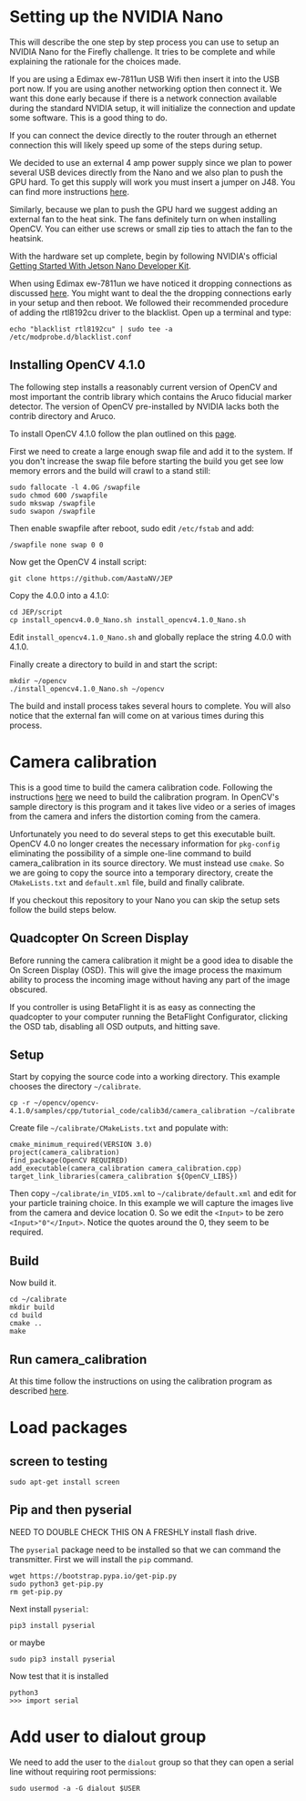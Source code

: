 # Setting up the NVIDIA Nano

This will describe the one step by step process you can use to setup
an NVIDIA Nano for the Firefly challenge. It tries to be complete and
while explaining the rationale for the choices made.

If you are using a Edimax ew-7811un USB Wifi then insert it into the
USB port now. If you are using another networking option then connect
it. We want this done early because if there is a network connection
available during the standard NVIDIA setup, it will initialize the
connection and update some software. This is a good thing to do.

If you can connect the device directly to the router through an
ethernet connection this will likely speed up some of the steps during
setup.

We decided to use an external 4 amp power supply since we plan to
power several USB devices directly from the Nano and we also plan to
push the GPU hard. To get this supply will work you must insert a
jumper on J48. You can find more instructions
[here](https://devtalk.nvidia.com/default/topic/1048640/jetson-nano/power-supply-considerations-for-jetson-nano-developer-kit/).

Similarly, because we plan to push the GPU hard we suggest adding an
external fan to the heat sink. The fans definitely turn on when
installing OpenCV. You can either use screws or small zip ties to
attach the fan to the heatsink.

With the hardware set up complete, begin by following NVIDIA's official
[Getting Started With Jetson Nano Developer Kit](https://developer.nvidia.com/embedded/learn/get-started-jetson-nano-devkit).

When using Edimax ew-7811un we have noticed it dropping connections as
discussed [here](https://devtalk.nvidia.com/default/topic/1049303/jetson-nano/jetson-nano-wifi-/post/5329699/#5329699).
You might want to deal the the dropping connections early in your
setup and then reboot. We followed their recommended procedure of
adding the rtl8192cu driver to the blacklist. Open up a terminal and
type:

```
echo "blacklist rtl8192cu" | sudo tee -a /etc/modprobe.d/blacklist.conf
```


## Installing OpenCV 4.1.0

The following step installs a reasonably current version of OpenCV and
most important the contrib library which contains the Aruco fiducial
marker detector. The version of OpenCV pre-installed by NVIDIA lacks
both the contrib directory and Aruco.

To install OpenCV 4.1.0 follow the plan outlined on this
[page](https://devtalk.nvidia.com/default/topic/1049296/jetson-nano/how-to-install-opencv-python-for-python3-6/2).

First we need to create a large enough swap file and add it to the
system. If you don't increase the swap file before starting the build
you get see low memory errors and the build will crawl to a stand
still:

```
sudo fallocate -l 4.0G /swapfile
sudo chmod 600 /swapfile
sudo mkswap /swapfile
sudo swapon /swapfile
```

Then enable swapfile after reboot, sudo edit `/etc/fstab` and add:

```
/swapfile none swap 0 0
```

Now get the OpenCV 4 install script:

```
git clone https://github.com/AastaNV/JEP
```

Copy the 4.0.0 into a 4.1.0:

```
cd JEP/script
cp install_opencv4.0.0_Nano.sh install_opencv4.1.0_Nano.sh
```

Edit `install_opencv4.1.0_Nano.sh` and globally replace the string
4.0.0 with 4.1.0.

Finally create a directory to build in and start the script:

```
mkdir ~/opencv
./install_opencv4.1.0_Nano.sh ~/opencv
```

The build and install process takes several hours to complete. You
will also notice that the external fan will come on at various times
during this process.

# Camera calibration

This is a good time to build the camera calibration code.  Following
the instructions
[here](https://docs.opencv.org/4.1.0/d4/d94/tutorial_camera_calibration.html)
we need to build the calibration program. In OpenCV's sample directory
is this program and it takes live video or a series of images from the
camera and infers the distortion coming from the camera.

Unfortunately you need to do several steps to get this executable
built. OpenCV 4.0 no longer creates the necessary information for
`pkg-config` eliminating the possibility of a simple one-line command
to build camera_calibration in its source directory. We must instead
use `cmake`. So we are going to copy the source into a temporary
directory, create the `CMakeLists.txt` and `default.xml` file, build
and finally calibrate.

If you checkout this repository to your Nano you can skip the setup
sets follow the build steps below.

## Quadcopter On Screen Display

Before running the camera calibration it might be a good idea to
disable the On Screen Display (OSD). This will give the image process
the maximum ability to process the incoming image without having any
part of the image obscured.

If you controller is using BetaFlight it is as easy as connecting the
quadcopter to your computer running the BetaFlight Configurator,
clicking the OSD tab, disabling all OSD outputs, and hitting save.

## Setup

Start by copying the source code into a working directory. This
example chooses the directory `~/calibrate`.

```
cp -r ~/opencv/opencv-4.1.0/samples/cpp/tutorial_code/calib3d/camera_calibration ~/calibrate
```

Create file `~/calibrate/CMakeLists.txt` and populate with:
```
cmake_minimum_required(VERSION 3.0)
project(camera_calibration)
find_package(OpenCV REQUIRED)
add_executable(camera_calibration camera_calibration.cpp)
target_link_libraries(camera_calibration ${OpenCV_LIBS})
```

Then copy `~/calibrate/in_VID5.xml` to `~/calibrate/default.xml` and
edit for your particle training choice. In this example we will
capture the images live from the camera and device location 0. So we
edit the `<Input>` to be zero `<Input>"0"</Input>`. Notice the quotes
around the 0, they seem to be required.

## Build

Now build it.

```
cd ~/calibrate
mkdir build
cd build
cmake ..
make
```

## Run camera_calibration

At this time follow the instructions on using the calibration program
as described
[here](https://docs.opencv.org/4.1.0/d4/d94/tutorial_camera_calibration.html).

# Load packages

## screen to testing

```
sudo apt-get install screen
```

## Pip and then pyserial

NEED TO DOUBLE CHECK THIS ON A FRESHLY install flash drive.

The `pyserial` package need to be installed so that we can command the
transmitter. First we will install the `pip` command.

```
wget https://bootstrap.pypa.io/get-pip.py
sudo python3 get-pip.py
rm get-pip.py
```

Next install `pyserial`:

```
pip3 install pyserial
```

or maybe

```
sudo pip3 install pyserial
```

Now test that it is installed

```
python3
>>> import serial
```


# Add user to dialout group

We need to add the user to the `dialout` group so that they can open a
serial line without requiring root permissions:

```
sudo usermod -a -G dialout $USER
```
